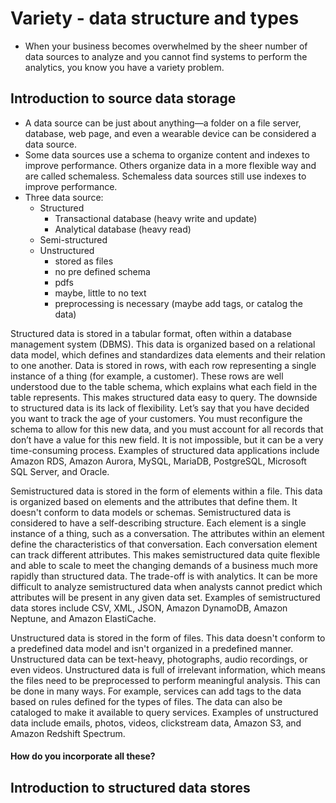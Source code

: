 # Variety - data structure and types

- When your business becomes overwhelmed by the sheer number of data sources to analyze and you cannot find systems to perform the analytics, you know you have a variety problem.

## Introduction to source data storage
- A data source can be just about anything—a folder on a file server, database, web page, and even a wearable device can be considered a data source.
- Some data sources use a schema to organize content and indexes to improve performance. Others organize data in a more flexible way and are called schemaless. Schemaless data sources still use indexes to improve performance. 
- Three data source:
  - Structured
    - Transactional database (heavy write and update)
    - Analytical database (heavy read) 
  - Semi-structured
  - Unstructured
    -  stored as files
    -  no pre defined schema
    -  pdfs
    -  maybe, little to no text
    -  preprocessing is necessary (maybe add tags, or catalog the data)

Structured data is stored in a tabular format, often within a database management system (DBMS). This data is organized based on a relational data model, which defines and standardizes data elements and their relation to one another. Data is stored in rows, with each row representing a single instance of a thing (for example, a customer). These rows are well understood due to the table schema, which explains what each field in the table represents. This makes structured data easy to query.
The downside to structured data is its lack of flexibility. Let’s say that you have decided you want to track the age of your customers. You must reconfigure the schema to allow for this new data, and you must account for all records that don’t have a value for this new field. It is not impossible, but it can be a very time-consuming process.
Examples of structured data applications include Amazon RDS, Amazon Aurora, MySQL, MariaDB, PostgreSQL, Microsoft SQL Server, and Oracle.

Semistructured data is stored in the form of elements within a file. This data is organized based on elements and the attributes that define them. It doesn't conform to data models or schemas. Semistructured data is considered to have a self-describing structure. Each element is a single instance of a thing, such as a conversation. The attributes within an element define the characteristics of that conversation. Each conversation element can track different attributes. This makes semistructured data quite flexible and able to scale to meet the changing demands of a business much more rapidly than structured data.
The trade-off is with analytics. It can be more difficult to analyze semistructured data when analysts cannot predict which attributes will be present in any given data set.
Examples of semistructured data stores include CSV, XML, JSON, Amazon DynamoDB, Amazon Neptune, and Amazon ElastiCache.

Unstructured data is stored in the form of files. This data doesn't conform to a predefined data model and isn't organized in a predefined manner. Unstructured data can be text-heavy, photographs, audio recordings, or even videos. Unstructured data is full of irrelevant information, which means the files need to be preprocessed to perform meaningful analysis. This can be done in many ways. For example, services can add tags to the data based on rules defined for the types of files. The data can also be cataloged to make it available to query services.
Examples of unstructured data include emails, photos, videos, clickstream data, Amazon S3, and Amazon Redshift Spectrum.


#### How do you incorporate all these?


## Introduction to structured data stores

